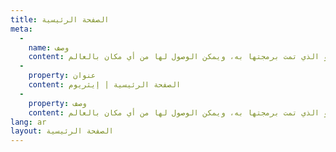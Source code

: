 ```yaml
---
title: الصفحة الرئيسية
meta:
  - 
    name: وصف
    content: إيثريوم هي منصة عالمية لامركزية للمال وأنواع جديدة من التطبيقات. عبر إيثريوم يمكنك كتابة أكواد تتحكم بالقيمة الرقمية، ويتم تنفيذها تمامًا على النحو الذي تمت برمجتها به، ويمكن الوصول لها من أي مكان بالعالم.
  - 
    property: عنوان
    content: الصفحة الرئيسية | إيثريوم
  - 
    property: وصف
    content: إيثريوم هي منصة عالمية لامركزية للمال وأنواع جديدة من التطبيقات. عبر إيثريوم يمكنك كتابة أكواد تتحكم بالقيمة الرقمية، ويتم تنفيذها تمامًا على النحو الذي تمت برمجتها به، ويمكن الوصول لها من أي مكان بالعالم.
lang: ar
layout: الصفحة الرئيسية
---
```


<HomePage/>